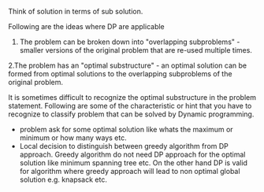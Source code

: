 Think of solution in terms of sub solution. 

Following are the ideas where DP are applicable
1. The problem can be broken down into "overlapping subproblems" - smaller versions of the original problem that are re-used multiple times.

2.The problem has an "optimal substructure" - an optimal solution can be formed from optimal solutions to the overlapping subproblems of the original problem.

It is sometimes difficult to recognize the optimal substructure in the problem statement. Following are some of the characteristic or hint that you have to recognize to classify problem that can be solved by Dynamic programming.
- problem ask for some optimal solution like whats the maximum or minimum or how many ways etc.
- Local decision to distinguish between greedy algorithm from DP approach. Greedy algorithm do not need DP approach for the optimal solution like minimum spanning tree etc. On the other hand DP is valid for algorithm where greedy approach will lead to non optimal global solution e.g. knapsack etc.
 
